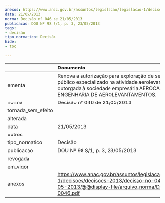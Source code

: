 ```yaml
---
anexos: https://www.anac.gov.br/assuntos/legislacao/legislacao-1/decisoes/decisoes-2013/decisao-no-046-de-21-05-2013/@@display-file/arquivo_norma/DA2013-0046.pdf
data: 21/05/2013
norma: Decisão nº 046 de 21/05/2013
publicacao: DOU Nº 98 S/1, p. 3, 23/05/2013
tags:
- decisão
tipo_normatico: Decisão
hide: 
- toc 
 
---
```


|                    | Documento                                                                                                                                                                                  |
|:-------------------|:-------------------------------------------------------------------------------------------------------------------------------------------------------------------------------------------|
| ementa             | Renova a autorização para exploração de serviço aéreo público especializado na atividade aerolevantamento outorgada à sociedade empresária AEROCARTA S.A. ENGENHARIA DE AEROLEVANTAMENTOS. |
| norma              | Decisão nº 046 de 21/05/2013                                                                                                                                                               |
| tornada_sem_efeito |                                                                                                                                                                                            |
| alterada           |                                                                                                                                                                                            |
| data               | 21/05/2013                                                                                                                                                                                 |
| outros             |                                                                                                                                                                                            |
| tipo_normatico     | Decisão                                                                                                                                                                                    |
| publicacao         | DOU Nº 98 S/1, p. 3, 23/05/2013                                                                                                                                                            |
| revogada           |                                                                                                                                                                                            |
| em_vigor           |                                                                                                                                                                                            |
| anexos             | https://www.anac.gov.br/assuntos/legislacao/legislacao-1/decisoes/decisoes-2013/decisao-no-046-de-21-05-2013/@@display-file/arquivo_norma/DA2013-0046.pdf                                  |